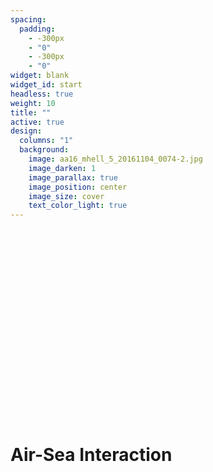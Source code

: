 ```yaml
---
spacing:
  padding:
    - -300px
    - "0"
    - -300px
    - "0"
widget: blank
widget_id: start
headless: true
weight: 10
title: ""
active: true
design:
  columns: "1"
  background:
    image: aa16_mhell_5_20161104_0074-2.jpg
    image_darken: 1
    image_parallax: true
    image_position: center
    image_size: cover
    text_color_light: true
---
```


<br>
<br>
<br>
<br>
<br>
<br>
<br>
<br>
<br>
<br>
<br>
<br>
<br>
<br>
<br>
<br>
<br>
<br>
<h1>Air-Sea Interaction</h1>
